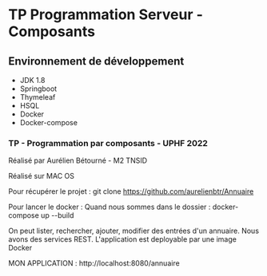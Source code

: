 # TP Programmation Serveur - Composants


## Environnement de développement

- JDK 1.8
- Springboot
- Thymeleaf
- HSQL
- Docker
- Docker-compose

### TP - Programmation par composants - UPHF 2022
Réalisé par Aurélien Bétourné - M2 TNSID

Réalisé sur MAC OS

Pour récupérer le projet :
  git clone https://github.com/aurelienbtr/Annuaire
 
 Pour lancer le docker :
 Quand nous sommes dans le dossier :
 docker-compose up --build


On peut lister, rechercher, ajouter, modifier des entrées d'un annuaire.
Nous avons des services REST.
L'application est deployable par une image Docker


MON APPLICATION :
http://localhost:8080/annuaire
